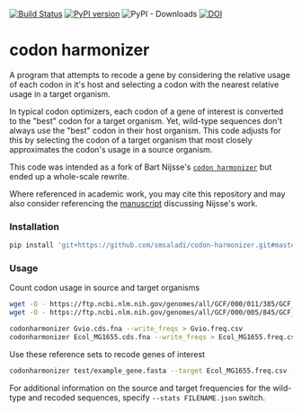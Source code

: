 [![Build Status](https://travis-ci.com/smsaladi/codon-harmonizer.svg?branch=master)](https://travis-ci.com/smsaladi/codon-slim)
[![PyPI version](https://badge.fury.io/py/codon-harmonizer.svg)](https://badge.fury.io/py/codon-harmonizer)
![PyPI - Downloads](https://img.shields.io/pypi/dm/codon-harmonizer)
[![DOI](https://data.caltech.edu/badge/209835343.svg)](https://data.caltech.edu/badge/latestdoi/266429793)

codon harmonizer
================

A program that attempts to recode a gene by considering the relative usage
of each codon in it's host and selecting a codon with the nearest relative
usage in a target organism.

In typical codon optimizers, each codon of a gene of interest is converted to
the "best" codon for a target organism. Yet, wild-type sequences don't always
use the "best" codon in their host organism. This code adjusts for this by
selecting the codon of a target organism that most closely approximates the 
codon's usage in a source organism.

This code was intended as a fork of Bart Nijsse's
[`codon harmonizer`](https://gitlab.com/wurssb/Codonharmonizer)
but ended up a whole-scale rewrite.

Where referenced in academic work, you may cite this repository and may also
consider referencing the [manuscript](doi.org/10.1371/journal.pone.0184355)
discussing Nijsse's work.

### Installation
```bash
pip install 'git+https://github.com/smsaladi/codon-harmonizer.git#master'
```

### Usage

Count codon usage in source and target organisms
```bash
wget -O - https://ftp.ncbi.nlm.nih.gov/genomes/all/GCF/000/011/385/GCF_000011385.1_ASM1138v1/GCF_000011385.1_ASM1138v1_cds_from_genomic.fna.gz | gzip -cd > Gvio.cds.fna
wget -O - https://ftp.ncbi.nlm.nih.gov/genomes/all/GCF/000/005/845/GCF_000005845.2_ASM584v2/GCF_000005845.2_ASM584v2_cds_from_genomic.fna.gz | gzip -cd > Ecol_MG1655.cds.fna

codonharmonizer Gvio.cds.fna --write_freqs > Gvio.freq.csv
codonharmonizer Ecol_MG1655.cds.fna --write_freqs > Ecol_MG1655.freq.csv
```

Use these reference sets to recode genes of interest
```bash
codonharmonizer test/example_gene.fasta --target Ecol_MG1655.freq.csv --source Gvio.freq.csv
```

For additional information on the source and target frequencies for the
wild-type and recoded sequences, specify `--stats FILENAME.json` switch.
